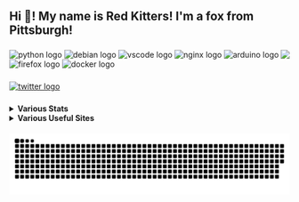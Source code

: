 <h2 align="left">Hi 👋! My name is Red Kitters! I'm a fox from Pittsburgh! </h2>

###

<img align="right" height="150" src="https://avatars.githubusercontent.com/u/23389169?v=4.png"  />

###

<div align="left">
  <img src="https://cdn.jsdelivr.net/gh/devicons/devicon/icons/python/python-original.svg" height="30" width="42" alt="python logo"  />
  <img src="https://cdn.jsdelivr.net/gh/devicons/devicon/icons/debian/debian-original.svg" height="30" width="42" alt="debian logo"  />
  <img src="https://cdn.jsdelivr.net/gh/devicons/devicon/icons/vscode/vscode-original.svg" height="30" width="42" alt="vscode logo"  />
  <img src="https://cdn.jsdelivr.net/gh/devicons/devicon/icons/nginx/nginx-original.svg" height="30" width="42" alt="nginx logo"  />
  <img src="https://cdn.jsdelivr.net/gh/devicons/devicon/icons/arduino/arduino-original.svg" height="30" width="42" alt="arduino logo"  />
  <img src="https://cdn.jsdelivr.net/gh/devicons/devicon/icons/firefox/firefox-original.svg" height="30" width="42" alt="firefox logo"  />
  <img src="https://cdn.jsdelivr.net/gh/devicons/devicon/icons/docker/docker-original.svg" height="30" width="42" alt="docker logo"  />
</div>

###

<div align="left">
  <a href="https://twitter.com/@LakesideMiners" target="_blank">
    <img src="https://img.shields.io/static/v1?message=Twitter&logo=twitter&label=&color=1DA1F2&logoColor=white&labelColor=&style=for-the-badge" height="30" alt="twitter logo"  />
  </a>
</div>

###
<details>
 <summary><b>Various Stats</b></summary>


<!--START_SECTION:waka-->
![Code Time](http://img.shields.io/badge/Code%20Time-113%20hrs%2056%20mins-blue)

![Profile Views](http://img.shields.io/badge/Profile%20Views-0-blue)

**This Week I Spent My Time On** 

```text
⌚︎ Time Zone: America/New_York

Programming Languages: 
HTML                     48 mins             ███████████░░░░░░░░░░░░░░   47.04% 
CSS                      27 mins             ██████░░░░░░░░░░░░░░░░░░░   26.49% 
Python                   10 mins             ██░░░░░░░░░░░░░░░░░░░░░░░   10.31% 
JavaScript               8 mins              ██░░░░░░░░░░░░░░░░░░░░░░░   8.54% 
JSON                     4 mins              █░░░░░░░░░░░░░░░░░░░░░░░░   4.09%

Editors: 
VS Code                  1 hr 43 mins        █████████████████████████   100.0%

Projects: 
minshock                 1 hr 13 mins        █████████████████░░░░░░░░   71.42% 
lightShock               16 mins             ████░░░░░░░░░░░░░░░░░░░░░   15.77% 
keysmashzappies          13 mins             ███░░░░░░░░░░░░░░░░░░░░░░   12.82%

```

**I Mostly Code in Python** 

```text
Python                   14 repos            ███████████░░░░░░░░░░░░░░   46.67% 
HTML                     4 repos             ███░░░░░░░░░░░░░░░░░░░░░░   13.33% 
JavaScript               3 repos             ██░░░░░░░░░░░░░░░░░░░░░░░   10.0% 
CSS                      2 repos             █░░░░░░░░░░░░░░░░░░░░░░░░   6.67% 
C++                      2 repos             █░░░░░░░░░░░░░░░░░░░░░░░░   6.67%

```



 Last Updated on 26/08/2022 18:45:27 UTC
<!--END_SECTION:waka-->


</details>
<details>
  <summary><b>Various Useful Sites</b></summary>
  
  [Grep.App](https://grep.app/) - Bulk serach git repos, regex support.
  
  [Oh Shit Git!](https://ohshitgit.com/) - For when Git makes you go "Oh Shit!"
  
</details>
  
<br clear="both">

<img src="https://raw.githubusercontent.com/LakesideMiners/LakesideMiners/output/github-contribution-grid-snake-dark.svg" align="center"/>

###
